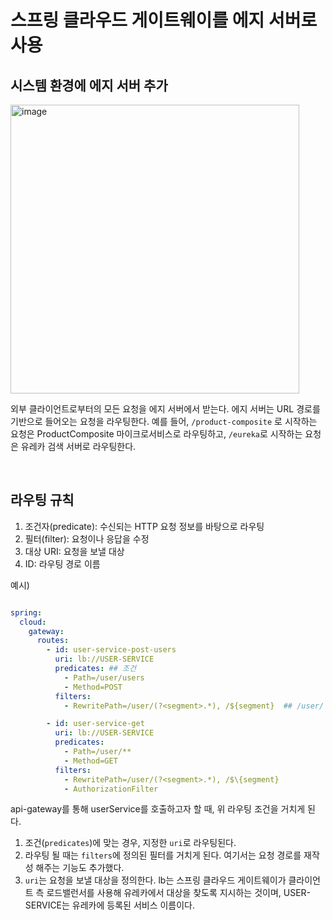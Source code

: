 
# 스프링 클라우드 게이트웨이를 에지 서버로 사용


## 시스템 환경에 에지 서버 추가

<img width="462" alt="image" src="https://github.com/user-attachments/assets/0fd0fb79-d7d6-4694-9610-ac379ca25f8d">

외부 클라이언트로부터의 모든 요청을 에지 서버에서 받는다. 에지 서버는 URL 경로를 기반으로 들어오는 요청을 라우팅한다. 
예를 들어, `/product-composite` 로 시작하는 요청은 ProductComposite 마이크로서비스로 라우팅하고, `/eureka`로 시작하는 요청은 유레카 검색 서버로 라우팅한다.


<br>

## 라우팅 규칙

1. 조건자(predicate): 수신되는 HTTP 요청 정보를 바탕으로 라우팅
2. 필터(filter): 요청이나 응답을 수정
3. 대상 URI: 요청을 보낼 대상
4. ID: 라우팅 경로 이름

예시)

```yaml

spring:
  cloud:
    gateway:
      routes:
        - id: user-service-post-users
          uri: lb://USER-SERVICE
          predicates: ## 조건
            - Path=/user/users
            - Method=POST
          filters:
            - RewritePath=/user/(?<segment>.*), /${segment}  ## /user/ 뒤의 모든 경로((?<segment>.*))를 캡처한 후, `/`뒤에 재작성

        - id: user-service-get
          uri: lb://USER-SERVICE
          predicates:
            - Path=/user/**
            - Method=GET
          filters:
            - RewritePath=/user/(?<segment>.*), /$\{segment}
            - AuthorizationFilter
```

api-gateway를 통해 userService를 호출하고자 할 때, 위 라우팅 조건을 거치게 된다.  
1. 조건(`predicates`)에 맞는 경우, 지정한 `uri`로 라우팅된다.
2. 라우팅 될 때는 `filters`에 정의된 필터를 거치게 된다. 여기서는 요청 경로를 재작성 해주는 기능도 추가했다.
3. `uri`는 요청을 보낼 대상을 정의한다.
lb는 스프링 클라우드 게이트웨이가 클라이언트 측 로드밸런서를 사용해 유레카에서 대상을 찾도록 지시하는 것이며, USER-SERVICE는 유레카에 등록된 서비스 이름이다.
